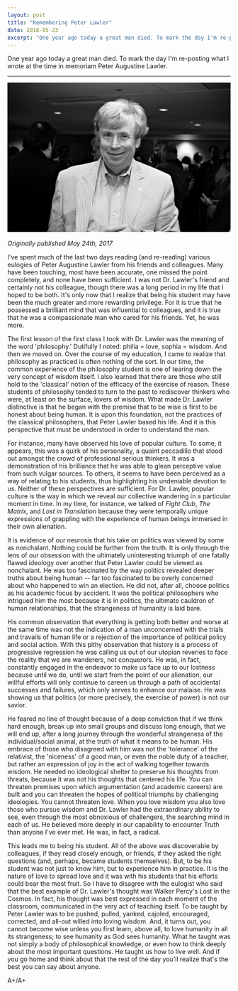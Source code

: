 ```yaml
---
layout: post
title: "Remembering Peter Lawler"
date: 2018-05-23 
excerpt: "One year ago today a great man died. To mark the day I'm re-posting what I wrote at the time in memoriam Peter Augustine Lawler."
---
```


One year ago today a great man died. To mark the day I'm re-posting what I wrote at the time in memoriam Peter Augustine Lawler.

---

<p><center><img src="/assets/images/peter_lawler.jpg" alt="" ></center></p>

_Originally published May 24th, 2017_

I've spent much of the last two days reading (and re-reading) various eulogies of Peter Augustine Lawler from his friends and colleagues. Many have been touching, most have been accurate, one missed the point completely, and none have been sufficient. I was not Dr. Lawler's friend and certainly not his colleague, though there was a long period in my life that I hoped to be both. It's only now that I realize that being his student may have been the much greater and more rewarding privilege. For it is true that he possessed a brilliant mind that was influential to colleagues, and it is true that he was a compassionate man who cared for his friends. Yet, he was more.  

The first lesson of the first class I took with Dr. Lawler was the meaning of the word 'philosophy.' Dutifully I noted: philia = love, sophia = wisdom. And then we moved on. Over the course of my education, I came to realize that philosophy as practiced is often nothing of the sort. In our time, the common experience of the philosophy student is one of tearing down the very concept of wisdom itself. I also learned that there are those who still hold to the 'classical' notion of the efficacy of the exercise of reason. These students of philosophy tended to turn to the past to rediscover thinkers who were, at least on the surface, lovers of wisdom. What made Dr. Lawler distinctive is that he began with the premise that to be wise is first to be honest about being human. It is upon this foundation, not the practices of the classical philosophers, that Peter Lawler based his life. And it is this perspective that must be understood in order to understand the man.  

For instance, many have observed his love of popular culture. To some, it appears, this was a quirk of his personality, a quaint peccadillo that stood out amongst the crowd of professional serious thinkers. It was a demonstration of his brilliance that he was able to glean perceptive value from such vulgar sources. To others, it seems to have been perceived as a way of relating to his students, thus highlighting his undeniable devotion to us. Neither of these perspectives are sufficient. For Dr. Lawler, popular culture is the way in which we reveal our collective wandering in a particular moment in time. In my time, for instance, we talked of _Fight Club_, _The Matrix_, and _Lost in Translation_ because they were temporally unique expressions of grappling with the experience of human beings immersed in their own alienation.  

It is evidence of our neurosis that his take on politics was viewed by some as nonchalant. Nothing could be further from the truth. It is only through the lens of our obsession with the ultimately uninteresting triumph of one fatally flawed ideology over another that Peter Lawler could be viewed as nonchalant. He was too fascinated by the way politics revealed deeper truths about being human -- far too fascinated to be overly concerned about who happened to win an election. He did not, after all, choose politics as his academic focus by accident. It was the political philosophers who intrigued him the most because it is in politics, the ultimate cauldron of human relationships, that the strangeness of humanity is laid bare.

His common observation that everything is getting both better and worse at the same time was not the indication of a man unconcerned with the trials and travails of human life or a rejection of the importance of political policy and social action. With this pithy observation that history is a process of progressive regression he was calling us out of our utopian reveries to face the reality that we are wanderers, not conquerors. He was, in fact, constantly engaged in the endeavor to make us face up to our lostness because until we do, until we start from the point of our alienation, our willful efforts will only continue to careen us through a path of accidental successes and failures, which only serves to enhance our malaise. He was showing us that politics (or more precisely, the exercise of power) is not our savior.

He feared no line of thought because of a deep conviction that if we think hard enough, break up into small groups and discuss long enough, that we will end up, after a long journey through the wonderful strangeness of the individual/social animal, at the truth of what it means to be human. His embrace of those who disagreed with him was not the 'tolerance' of the relativist, the 'niceness' of a good man, or even the noble duty of a teacher, but rather an expression of joy in the act of walking together towards wisdom. He needed no ideological shelter to preserve his thoughts from threats, because it was not his thoughts that centered his life. You can threaten premises upon which argumentation (and academic careers) are built and you can threaten the hopes of political triumphs by challenging ideologies. You cannot threaten love. When you love wisdom you also love those who pursue wisdom and Dr. Lawler had the extraordinary ability to see, even through the most obnoxious of challengers, the searching mind in each of us. He believed more deeply in our capability to encounter Truth than anyone I've ever met. He was, in fact, a radical.

This leads me to being his student. All of the above was discoverable by colleagues, if they read closely enough, or friends, if they asked the right questions (and, perhaps, became students themselves). But, to be his student was not just to know him, but to experience him in practice. It is the nature of love to spread love and it was with his students that his efforts could bear the most fruit. So I have to disagree with the eulogist who said that the best example of Dr. Lawler's thought was Walker Percy's Lost in the Cosmos. In fact, his thought was best expressed in each moment of the classroom, communicated in the very act of teaching itself. To be taught by Peter Lawler was to be pushed, pulled, yanked, cajoled, encouraged, corrected, and all-out willed into loving wisdom. And, it turns out, you cannot become wise unless you first learn, above all, to love humanity in all its strangeness; to see humanity as God sees humanity. What he taught was not simply a body of philosophical knowledge, or even how to think deeply about the most important questions. He taught us how to live well. And if you go home and think about that the rest of the day you'll realize that's the best you can say about anyone.

A+/A+